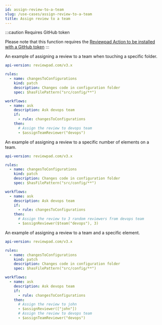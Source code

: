 ```yaml
---
id: assign-review-to-a-team
slug: /use-cases/assign-review-to-a-team
title: Assign review to a team
---
```


:::caution Requires GitHub token

Please note that this function requires the [Reviewpad Action to be installed with a GitHub token](/getting-started/installation-action-tokenized)
:::

An example of assigning a review to a team when touching a specific folder.

```yaml
api-version: reviewpad.com/v3.x

rules:
  - name: changesToConfigurations
    kind: patch
    description: Changes code in configuration folder
    spec: $hasFilePattern("src/config/**")

workflows:
  - name: ask
    description: Ask devops team
    if:
      - rule: changesToConfigurations
    then:
      # Assign the review to devops team
      - $assignTeamReviewer("devops")
```

An example of assigning a review to a specific number of elements on a team.

```yaml
api-version: reviewpad.com/v3.x

rules:
  - name: changesToConfigurations
    kind: patch
    description: Changes code in configuration folder
    spec: $hasFilePattern("src/config/**")

workflows:
  - name: ask
    description: Ask devops team
    if:
      - rule: changesToConfigurations
    then:
      # Assign the review to 3 random reviewers from devops team
      - $assignReviewer($team("devops"), 3)
```

An example of assigning a review to a team and a specific element.

```yaml
api-version: reviewpad.com/v3.x

rules:
  - name: changesToConfigurations
    kind: patch
    description: Changes code in configuration folder
    spec: $hasFilePattern("src/config/**")

workflows:
  - name: ask
    description: Ask devops team
    if:
      - rule: changesToConfigurations
    then:
      # Assign the review to john
      - $assignReviewer(["john"])
      # Assign the review to devops team
      - $assignTeamReviewer("devops")
```
